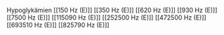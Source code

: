 Hypoglykämien
[[150 Hz (E)]]
[[350 Hz (E)]]
[[620 Hz (E)]]
[[930 Hz (E)]]
[[7500 Hz (E)]]
[[115090 Hz (E)]]
[[252500 Hz (E)]]
[[472500 Hz (E)]]
[[693510 Hz (E)]]
[[825790 Hz (E)]]